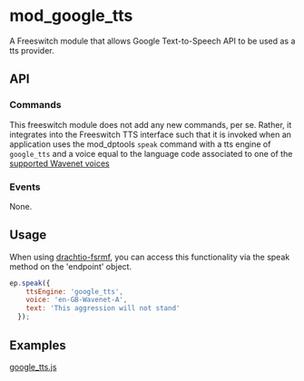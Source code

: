 # mod_google_tts

A Freeswitch module that allows Google Text-to-Speech API to be used as a tts provider.

## API

### Commands
This freeswitch module does not add any new commands, per se.  Rather, it integrates into the Freeswitch TTS interface such that it is invoked when an application uses the mod_dptools `speak` command with a tts engine of `google_tts` and a voice equal to the language code associated to one of the [supported Wavenet voices](https://cloud.google.com/text-to-speech/docs/voices)

### Events
None.

## Usage
When using [drachtio-fsrmf](https://www.npmjs.com/package/drachtio-fsmrf), you can access this functionality via the speak method on the 'endpoint' object.
```js
ep.speak({
    ttsEngine: 'google_tts',
    voice: 'en-GB-Wavenet-A',
    text: 'This aggression will not stand'
  });
```
## Examples
[google_tts.js](../../examples/google_tts.js)